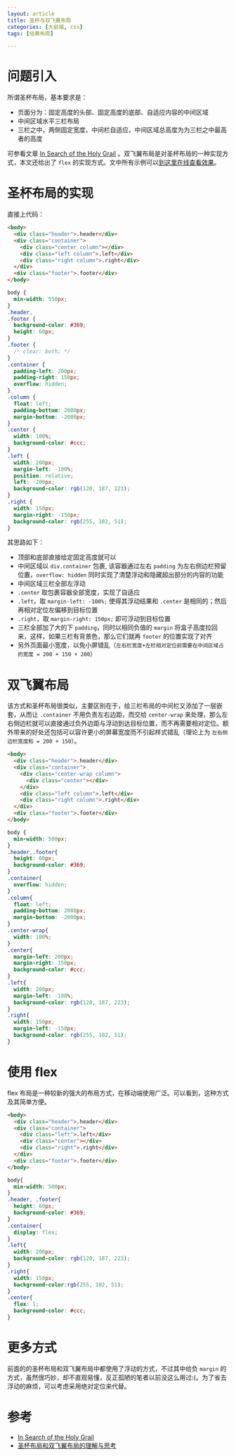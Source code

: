 ```yaml
---
layout: article
title: 圣杯与双飞翼布局
categories: [大前端, css]
tags: [经典布局]

---
```


# 问题引入

所谓圣杯布局，基本要求是：

- 页面分为：固定高度的头部、固定高度的底部、自适应内容的中间区域
- 中间区域水平三栏布局
- 三栏之中，两侧固定宽度，中间栏自适应，中间区域总高度为为三栏之中最高者的高度

可参看文章 [In Search of the Holy Grail](https://alistapart.com/article/holygrail/) 。双飞翼布局是对圣杯布局的一种实现方式，本文还给出了 `flex` 的实现方式。文中所有示例可以[到这里在线查看效果](http://localhost/practice/holy-grid-layout/index.html)。

# 圣杯布局的实现

直接上代码：

```html
<body>
  <div class="header">.header</div>
  <div class="container">
    <div class="center column"></div>
    <div class="left column">.left</div>
    <div class="right column">.right</div>
  </div>
  <div class="footer">.footer</div>
</body>
```

```css
body {
  min-width: 550px;
}
.header,
.footer {
  background-color: #369;
  height: 60px;
}
.footer {
  /* clear: both; */
}
.container {
  padding-left: 200px;
  padding-right: 150px;
  overflow: hidden;
}
.column {
  float: left;
  padding-bottom: 2000px;
  margin-bottom: -2000px;
}
.center {
  width: 100%;
  background-color: #ccc;
}
.left {
  width: 200px;
  margin-left: -100%;
  position: relative;
  left: -200px;
  background-color: rgb(120, 187, 223);
}
.right {
  width: 150px;
  margin-right: -150px;
  background-color: rgb(255, 102, 51);
}
```

其思路如下：

- 顶部和底部直接给定固定高度就可以
- 中间区域以 `div.container` 包裹, 该容器通过左右 `padding` 为左右侧边栏预留位置，`overflow: hidden` 同时实现了清楚浮动和隐藏超出部分的内容的功能
- 中间区域三栏全部左浮动
- `.center` 取包裹容器全部宽度，实现了自适应
- `.left`，取 `margin-left: -100%;` 使得其浮动结果和 `.center` 是相同的；然后再相对定位左偏移到目标位置
- `.right`，取 `margin-right: 150px;` 即可浮动到目标位置
- 三栏全部加了大的下 `padding`，同时以相同负值的 `margin` 将盒子高度拉回来，这样，如果三栏有背景色，那么它们就再 `footer` 的位置实现了对齐
- 另外页面最小宽度，以免小屏错乱（`左右栏宽度+左栏相对定位前需要在中间区域占的宽度 = 200 + 150 + 200`）

# 双飞翼布局

该方式和圣杯布局很类似，主要区别在于，给三栏布局的中间栏又添加了一层嵌套，从而让 `.container` 不用负责左右边距，而交给 `center-wrap` 来处理，那么左右侧边栏就可以直接通过负外边距与浮动到达目标位置，而不再需要相对定位。额外带来的好处还包括可以容许更小的屏幕宽度而不引起样式错乱（理论上为 `左右侧边栏宽度和 = 200 + 150`）。

```html
<body>
  <div class="header">.header</div>
  <div class="container">
    <div class="center-wrap column">
      <div class="center"></div>
    </div>
    <div class="left column">.left</div>
    <div class="right column">.right</div>
  </div>
  <div class="footer">.footer</div>
</body>
```

```css
body {
  min-width: 500px;
}
.header,.footer{
  height: 60px;
  background-color: #369;
}
.container{
  overflow: hidden;
}
.column{
  float: left;
  padding-bottom: 2000px;
  margin-bottom: -2000px;
}
.center-wrap{
  width: 100%;
}
.center{
  margin-left: 200px;
  margin-right: 150px;
  background-color: #ccc;
}
.left{
  width: 200px;
  margin-left: -100%;
  background-color: rgb(120, 187, 223);
}
.right{
  width: 150px;
  margin-left: -150px;
  background-color: rgb(255, 102, 51);
}
```

# 使用 flex

flex 布局是一种较新的强大的布局方式，在移动端使用广泛。可以看到，这种方式及其简单方便。

```html
<body>
  <div class="header">.header</div>
  <div class="container">
    <div class="left">.left</div>
    <div class="center"></div>
    <div class="right">.right</div>
  </div>
  <div class="footer">.footer</div>
</body>
```

```css
body{
  min-width: 500px;
}
.header, .footer{
  height: 60px;
  background-color: #369;
}
.container{
  display: flex;
}
.left{
  width: 200px;
  background-color: rgb(120, 187, 223);
}
.right{
  width: 150px;
  background-color:rgb(255, 102, 51);
}
.center{
  flex: 1;
  background-color: #ccc;
}
```

# 更多方式

前面的的圣杯布局和双飞翼布局中都使用了浮动的方式，不过其中给负 `margin` 的方式，虽然很巧妙，却不直观易懂，反正孤陋的笔者以前没这么用过:(。为了省去浮动的麻烦，可以考虑采用绝对定位来代替。

# 参考

- [In Search of the Holy Grail](https://alistapart.com/article/holygrail/)
- [圣杯布局和双飞翼布局的理解与思考](https://www.jianshu.com/p/81ef7e7094e8)


